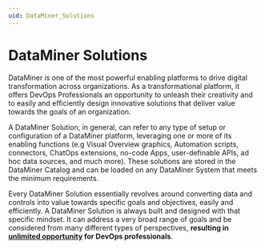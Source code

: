 ```yaml
---
uid: DataMiner_Solutions
---
```


# DataMiner Solutions

DataMiner is one of the most powerful enabling platforms to drive digital transformation across organizations. As a transformational platform, it offers DevOps Professionals an opportunity to unleash their creativity and to easily and efficiently design innovative solutions that deliver value towards the goals of an organization.

A DataMiner Solution, in general, can refer to any type of setup or configuration of a DataMiner platform, leveraging one or more of its enabling functions (e.g Visual Overview graphics, Automation scripts, connectors, ChatOps extensions, no-code Apps, user-definable APIs, ad hoc data sources, and much more). These solutions are stored in the DataMiner Catalog and can be loaded on any DataMiner System that meets the minimum requirements.

Every DataMiner Solution essentially revolves around converting data and controls into value towards specific goals and objectives, easily and efficiently. A DataMiner Solution is always built and designed with that specific mindset. It can address a very broad range of goals and be considered from many different types of perspectives, **resulting in [unlimited opportunity](xref:Unlimited_Opportunity) for DevOps professionals**.
